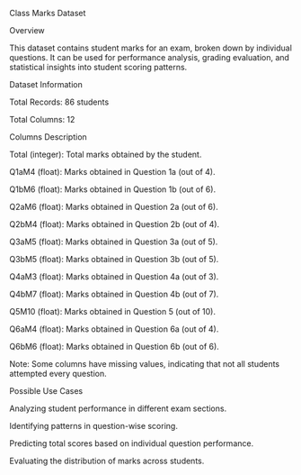 Class Marks Dataset

Overview

This dataset contains student marks for an exam, broken down by individual questions. It can be used for performance analysis, grading evaluation, and statistical insights into student scoring patterns.

Dataset Information

Total Records: 86 students

Total Columns: 12

Columns Description

Total (integer): Total marks obtained by the student.

Q1aM4 (float): Marks obtained in Question 1a (out of 4).

Q1bM6 (float): Marks obtained in Question 1b (out of 6).

Q2aM6 (float): Marks obtained in Question 2a (out of 6).

Q2bM4 (float): Marks obtained in Question 2b (out of 4).

Q3aM5 (float): Marks obtained in Question 3a (out of 5).

Q3bM5 (float): Marks obtained in Question 3b (out of 5).

Q4aM3 (float): Marks obtained in Question 4a (out of 3).

Q4bM7 (float): Marks obtained in Question 4b (out of 7).

Q5M10 (float): Marks obtained in Question 5 (out of 10).

Q6aM4 (float): Marks obtained in Question 6a (out of 4).

Q6bM6 (float): Marks obtained in Question 6b (out of 6).

Note: Some columns have missing values, indicating that not all students attempted every question.

Possible Use Cases

Analyzing student performance in different exam sections.

Identifying patterns in question-wise scoring.

Predicting total scores based on individual question performance.

Evaluating the distribution of marks across students.
